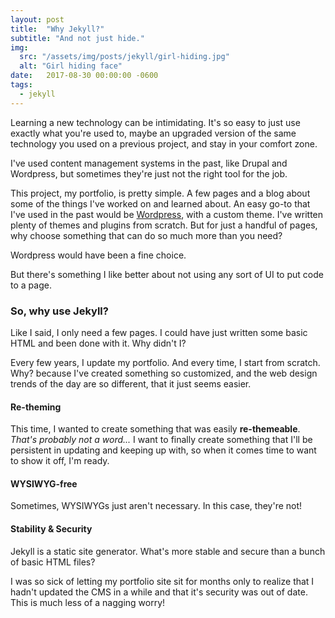```yaml
---
layout: post
title:  "Why Jekyll?"
subtitle: "And not just hide."
img: 
  src: "/assets/img/posts/jekyll/girl-hiding.jpg"
  alt: "Girl hiding face"
date:   2017-08-30 00:00:00 -0600
tags: 
  - jekyll
---
```


Learning a new technology can be intimidating. It's so easy to just use exactly what you're used to, maybe an upgraded version of the same technology you used on a previous project, and stay in your comfort zone. 

I've used content management systems in the past, like Drupal and Wordpress, but sometimes they're just not the right tool for the job. 

This project, my portfolio, is pretty simple. A few pages and a blog about some of the things I've worked on and learned about. An easy go-to that I've used in the past would be [Wordpress](http://wordpress.org), with a custom theme. I've written plenty of themes and plugins from scratch. But for just a handful of pages, why choose something that can do so much more than you need?

Wordpress would have been a fine choice.

But there's something I like better about not using any sort of UI to put code to a page. 

### So, why use Jekyll? 

Like I said, I only need a few pages. I could have just written some basic HTML and been done with it. Why didn't I?

Every few years, I update my portfolio. And every time, I start from scratch. Why? because I've created something so customized, and the web design trends of the day are so different, that it just seems easier. 

#### Re-theming
This time, I wanted to create something that was easily **re-themeable**. _That's probably not a word..._ I want to finally create something that I'll be persistent in updating and keeping up with, so when it comes time to want to show it off, I'm ready. 

#### WYSIWYG-free
Sometimes, WYSIWYGs just aren't necessary. In this case, they're not! 

#### Stability &amp; Security
Jekyll is a static site generator. What's more stable and secure than a bunch of basic HTML files?

I was so sick of letting my portfolio site sit for months only to realize that I hadn't updated the CMS in a while and that it's security was out of date. This is much less of a nagging worry!



